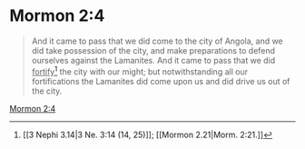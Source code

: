 # Mormon 2:4

> And it came to pass that we did come to the city of Angola, and we did take possession of the city, and make preparations to defend ourselves against the Lamanites. And it came to pass that we did <u>fortify</u>[^a] the city with our might; but notwithstanding all our fortifications the Lamanites did come upon us and did drive us out of the city.

[Mormon 2:4](https://www.churchofjesuschrist.org/study/scriptures/bofm/morm/2?lang=eng&id=p4#p4)


[^a]: [[3 Nephi 3.14|3 Ne. 3:14 (14, 25)]]; [[Mormon 2.21|Morm. 2:21.]]

